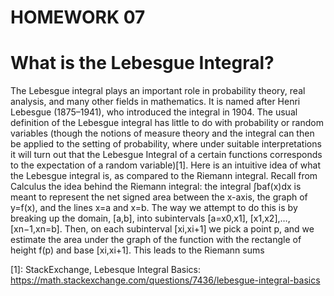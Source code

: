 # HOMEWORK 07


<script type="text/x-mathjax-config">
    MathJax.Hub.Config({
      tex2jax: {
        skipTags: ['script', 'noscript', 'style', 'textarea', 'pre'],
        inlineMath: [['\\(','\\)'], ['$', '$']],
        displayMath: [ ['$$','$$'], ["\\[","\\]"] ],
      }
    });
  </script>
  <script src="https://cdn.mathjax.org/mathjax/latest/MathJax.js?config=TeX-AMS-MML_HTMLorMML" type="text/javascript"></script>

# What is the Lebesgue Integral?

The Lebesgue integral plays an important role in probability theory, real analysis, and many other fields in mathematics. It is named after Henri Lebesgue (1875–1941), who introduced the integral in 1904.
The usual definition of the Lebesgue integral has little to do with probability or random variables (though the notions of measure theory and the integral can then be applied to the setting of probability, where under suitable interpretations it will turn out that the Lebesgue Integral of a certain functions corresponds to the expectation of a random variable)[1].
Here is an intuitive idea of what the Lebesgue integral is, as compared to the Riemann integral.
Recall from Calculus the idea behind the Riemann integral: the integral ∫baf(x)dx is meant to represent the net signed area between the x-axis, the graph of y=f(x), and the lines x=a and x=b. The way we attempt to do this is by breaking up the domain, [a,b], into subintervals [a=x0,x1], [x1,x2],…,[xn−1,xn=b]. Then, on each subinterval [xi,xi+1] we pick a point p, and we estimate the area under the graph of the function with the rectangle of height f(p) and base [xi,xi+1]. This leads to the Riemann sums

[1]: StackExchange, Lebesque Integral Basics: https://math.stackexchange.com/questions/7436/lebesgue-integral-basics
